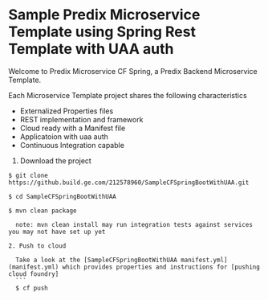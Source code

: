 
Sample Predix Microservice Template using Spring Rest Template with UAA auth
==============

Welcome to Predix Microservice CF Spring, a Predix Backend Microservice Template.  

Each Microservice Template project shares the following characteristics

* Externalized Properties files
* REST implementation and framework
* Cloud ready with a Manifest file
* Applicatoion with uaa auth
* Continuous Integration capable


1. Download the project  
  ```
  $ git clone https://github.build.ge.com/212578960/SampleCFSpringBootWithUAA.git  
  
  $ cd SampleCFSpringBootWithUAA
  
  $ mvn clean package  
  
    note: mvn clean install may run integration tests against services you may not have set up yet
  ```
  ```
2. Push to cloud  

    Take a look at the [SampleCFSpringBootWithUAA manifest.yml](manifest.yml) which provides properties and instructions for [pushing cloud foundry]		 
    ```
    $ cf push 
 
